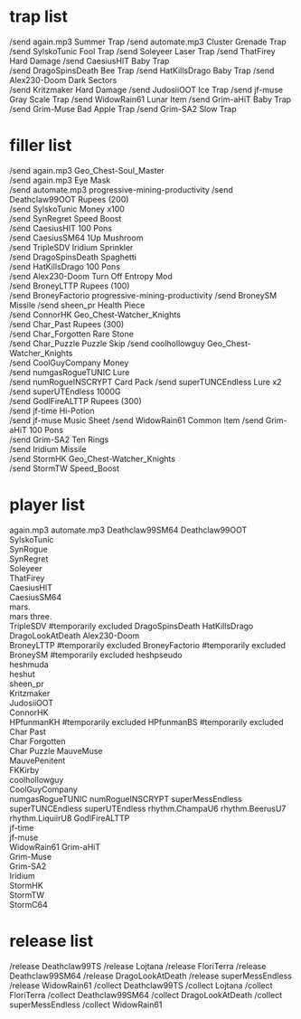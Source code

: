 # trap list

/send again.mp3 Summer Trap
/send automate.mp3 Cluster Grenade Trap
/send SylskoTunic Fool Trap
/send Soleyeer Laser Trap
/send ThatFirey Hard Damage
/send CaesiusHIT Baby Trap     
/send DragoSpinsDeath Bee Trap
/send HatKillsDrago Baby Trap
/send Alex230-Doom Dark Sectors      
/send Kritzmaker Hard Damage
/send JudosiiOOT Ice Trap
/send jf-muse Gray Scale Trap
/send WidowRain61 Lunar Item
/send Grim-aHiT Baby Trap
/send Grim-Muse Bad Apple Trap
/send Grim-SA2 Slow Trap

# filler list

/send again.mp3 Geo_Chest-Soul_Master          
/send again.mp3 Eye Mask                       
/send automate.mp3 progressive-mining-productivity
/send Deathclaw99OOT Rupees (200)                   
/send SylskoTunic Money x100                        
/send SynRegret Speed Boost               
/send CaesiusHIT 100 Pons                       
/send CaesiusSM64 1Up Mushroom                     
/send TripleSDV Iridium Sprinkler              
/send DragoSpinsDeath Spaghetti                      
/send HatKillsDrago 100 Pons                
/send Alex230-Doom Turn Off Entropy Mod           
/send BroneyLTTP Rupees (100)                   
/send BroneyFactorio progressive-mining-productivity
/send BroneySM Missile
/send sheen_pr Health Piece                       
/send ConnorHK Geo_Chest-Watcher_Knights                     
/send Char_Past Rupees (300)                   
/send Char_Forgotten Rare Stone                     
/send Char_Puzzle Puzzle Skip
/send coolhollowguy Geo_Chest-Watcher_Knights      
/send CoolGuyCompany Money                          
/send numgasRogueTUNIC Lure                           
/send numRogueINSCRYPT Card Pack
/send superTUNCEndless Lure x2                        
/send superUTEndless 1000G                          
/send GodlFireALTTP Rupees (300)                   
/send jf-time Hi-Potion                      
/send jf-muse Music Sheet
/send WidowRain61 Common Item
/send Grim-aHiT 100 Pons                      
/send Grim-SA2 Ten Rings                      
/send Iridium Missile                        
/send StormHK Geo_Chest-Watcher_Knights      
/send StormTW Speed_Boost                    

# player list

again.mp3
automate.mp3
Deathclaw99SM64 
Deathclaw99OOT  
SylskoTunic     
SynRogue        
SynRegret       
Soleyeer        
ThatFirey       
CaesiusHIT      
CaesiusSM64     
mars.           
mars three.     
TripleSDV       #temporarily excluded
DragoSpinsDeath 
HatKillsDrago   
DragoLookAtDeath
Alex230-Doom    
BroneyLTTP      #temporarily excluded
BroneyFactorio  #temporarily excluded
BroneySM        #temporarily excluded
heshpseudo      
heshmuda        
heshut          
sheen_pr        
Kritzmaker      
JudosiiOOT      
ConnorHK        
HPfunmanKH      #temporarily excluded
HPfunmanBS      #temporarily excluded
Char Past       
Char Forgotten  
Char Puzzle 
MauveMuse       
MauvePenitent   
FKKirby         
coolhollowguy   
CoolGuyCompany  
numgasRogueTUNIC
numRogueINSCRYPT
superMessEndless
superTUNCEndless
superUTEndless
rhythm.ChampaU6
rhythm.BeerusU7
rhythm.LiquiirU8
GodlFireALTTP   
jf-time         
jf-muse         
WidowRain61
Grim-aHiT       
Grim-Muse       
Grim-SA2        
Iridium         
StormHK         
StormTW         
StormC64

# release list

/release Deathclaw99TS
/release Lojtana
/release FloriTerra
/release Deathclaw99SM64
/release DragoLookAtDeath
/release superMessEndless
/release WidowRain61
/collect Deathclaw99TS
/collect Lojtana
/collect FloriTerra
/collect Deathclaw99SM64
/collect DragoLookAtDeath
/collect superMessEndless
/collect WidowRain61